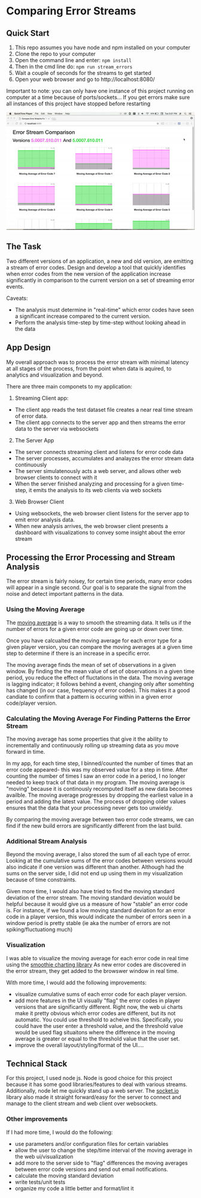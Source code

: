 # Comparing Error Streams

## Quick Start

1. This repo assumes you have node and npm installed on your computer
2. Clone the repo to your computer
3. Open the command line and enter:  `npm install`
4. Then in the cmd line do:  `npm run stream_errors`
5. Wait a couple of seconds for the streams to get started
6. Open your web browser and go to http://localhost:8080/

Important to note: you can only have one instance of this project running on computer at a time because of ports/sockets...
If you get errors make sure all instances of this project have stopped before restarting

![](https://github.com/j9recurses/comparing_error_streams/blob/master/error_stream_gif.gif)

## The Task

Two different versions of an application, a new and old version, are emitting a stream of error codes.
Design and develop a tool that quickly identifies when error codes
from the new version of the application increase significantly
in comparison to the current version on a set of streaming error events.

Caveats:
  - The analysis must determine in "real-time" which error codes have seen a significant increase compared to the current version.
  - Perform the analysis time-step by time-step without looking ahead in the data

## App Design

My overall approach was to process the error stream with minimal latency at all stages of the process, from the point when data is aquired, to analytics and visualization and beyond.

There are three main componets to my application:

1. Streaming Client app:
  - The client app reads the test dataset file creates a near real time stream of error data.
  - The client app connects to the server app and then streams the error data to the server via websockets

2. The Server App
  - The server connects streaming client and listens for error code data
  - The server processes, accumulates and analayzes the error stream data continuously
  - The server simulatenously acts a web server, and allows other web browser clients to connect with it
  - When the server finished analyzing and processing for a given time-step, it emits the analysis to its web clients via web sockets

3. Web Browser Client
  - Using websockets, the web browser client listens for the server app to emit error analysis data.
  - When new analysis arrives, the web browser client presents a dashboard with visualizations to convey some insight about the error stream

## Processing the Error Processing and Stream Analysis

The error stream is fairly noisey, for certain time periods, many error codes will appear in a single second.
Our goal is to separate the signal from the noise and detect important patterns in the data.

### Using the Moving Average
The [moving average](https://en.wikipedia.org/wiki/Moving_average) is a way to smooth the streaming data.
It tells us if the number of errors for a given error code are going up or down over time.

Once you have calcualted the moving average for each error type for a given player version, you can compare the moving averages at a given time step
to determine if there is an increase in a specific error.

The moving average finds the mean of set of observations in a given window.
By finding the the mean value of set of observations in a given time period, you reduce the effect of fluctations in the data.
The moving average is lagging indicator; it follows behind a event, changing only after somehting has changed (in our case, frequency of error codes).
This makes it a good candiate to confirm that a pattern is occuring within in a given error code/player version.

### Calculating the Moving Average For Finding Patterns the Error Stream

The moving average has some properties that give it the ability to incrementally and continuously rolling up streaming data
as you move forward in time.

In my app, for each time step, I binned/counted the number of times that an error code appeared- this was my observed value for a step in time.
After counting the number of times I saw an error code in a period, I no longer needed to keep track of that data in my program.
The moving average is "moving" because it is continously recomputed itself as new data becomes availble.
The moving average progresses by dropping the earliest value in a period and adding the latest value.
The process of dropping older values ensures that the data that your processing never gets too unwieldy.

By comparing the moving average between two error code streams, we can find if the new build errors are significantly different from the last build.

### Additional Stream Analysis
Beyond the moving average, I also stored the sum of all each type of error. Looking at the cumulative sums of the error codes between versions would also indicate if one version was different than another.
Although had the sums on the server side, I did not end up using them in my visualization because of time constraints.

Given more time, I would also have tried to find the moving standard deviation of the error stream.
The moving standard deviation would be helpful because it would give us a measure of how "stable" an error code is.
For instance, if we found a low moving standard deviation for an error code in a player version, this would indicate the number of errors seen in a window period is pretty stable (ie aka the number of errors are not spiking/fluctuationg much)

### Visualization
I was able to visualize the moving average for each error code in real time using the [smoothie charting library](https://github.com/joewalnes/smoothie)
As new error codes are discovered in the error stream, they get added to the browswer window in real time.

With more time, I would add the following improvements:
- visualize cumulative sums of each error code for each player version.
- add more features in the UI visually "flag" the error codes in player versions that are significantly different. Right now, the web ui charts make it pretty obvious which error codes are different, but its not automatic. You could use threshold to acheive this. Specifically, you could have the user enter a threshold value, and the threshold value would be used flag situaitons where the difference in the moving average is greater or equal to the threshold value that the user set.
- improve the overall layout/styling/format of the UI....

## Technical Stack
For this project, I used node js.
Node is good choice for this project because it has some good libraries/features to deal with various streams.
Additionally, node let me quickly stand up a web server. The [socket.io](https://socket.io/) library also made it straight forward/easy for the server to connect and manage to the client stream and web client over websockets.

### Other improvements

If I had more time, I would do the following:

- use parameters and/or configuration files for certain variables
- allow the user to change the step/time interval of the moving average in the web ui/visualization
- add more to the server side to "flag" differences the moving averages between error code versions and send out email notifications.
- calculate the moving standard deviation
- write tests/unit tests
- organize my code a little better and format/lint it
